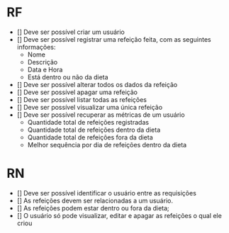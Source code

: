 # RF

- [] Deve ser possível criar um usuário
- [] Deve ser possível registrar uma refeição feita, com as seguintes informações:
    - Nome
    - Descrição
    - Data e Hora
    - Está dentro ou não da dieta
- [] Deve ser possível alterar todos os dados da refeição
- [] Deve ser possível apagar uma refeição
- [] Deve ser possível listar todas as refeições
- [] Deve ser possível visualizar uma única refeição
- [] Deve ser possível recuperar as métricas de um usuário
    - Quantidade total de refeições registradas
    - Quantidade total de refeições dentro da dieta
    - Quantidade total de refeições fora da dieta
    - Melhor sequência por dia de refeições dentro da dieta

# RN

- [] Deve ser possível identificar o usuário entre as requisições
- [] As refeições devem ser relacionadas a um usuário.
- [] As refeições podem estar dentro ou fora da dieta;
- [] O usuário só pode visualizar, editar e apagar as refeições o qual ele criou
